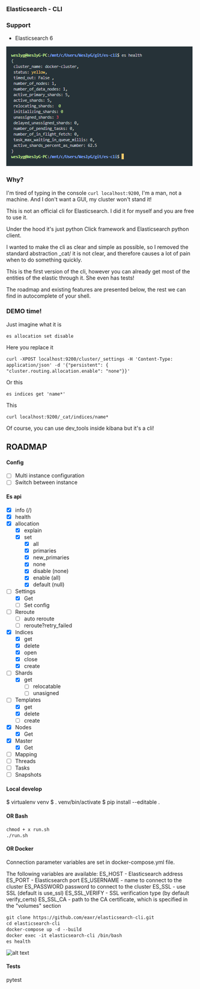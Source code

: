 ### Elasticsearch - CLI

### Support

- Elasticsearch 6

![alt text](https://github.com/WeslyG/elasticsearch-cli/blob/master/etc/screen.png?raw=true)


### Why?

I'm tired of typing in the console ```curl localhost:9200```, I'm a man, not a machine. And I don't want a GUI, my cluster won't stand it!

This is not an official cli for Elasticsearch. I did it for myself and you are free to use it.

Under the hood it's just python Сlick framework and Elasticsearch python client.

I wanted to make the cli as clear and simple as possible, so I removed the standard abstraction _cat/ it is not clear, and therefore causes a lot of pain when to do something quickly.

This is the first version of the cli, however you can already get most of the entities of the elastic through it. She even has tests!

The roadmap and existing features are presented below, the rest we can find in autocomplete of your shell.


### DEMO time!

Just imagine what it is

```
es allocation set disable
```

Here you replace it

```
curl -XPOST localhost:9200/cluster/_settings -H 'Content-Type: application/json' -d '{"persistent": { "cluster.routing.allocation.enable": "none"}}'
```

Or this

```
es indices get 'name*'
```

This

```
curl localhost:9200/_cat/indices/name*
```

Of course, you can use dev_tools inside kibana but it's a cli!


## ROADMAP

#### Config
- [ ] Multi instance configuration
- [ ] Switch between instance

#### Es api
- [x] info (/)
- [x] health
- [x] allocation
    - [x] explain
    - [x] set
        - [x] all
        - [x] primaries
        - [x] new_primaries
        - [x] none
        - [x] disable (none)
        - [x] enable (all)
        - [x] default (null)
- [ ] Settings
    - [x] Get
    - [ ] Set config
- [ ] Reroute
    - [ ] auto reroute
    - [ ] reroute?retry_failed
- [x] Indices
   - [x] get
   - [x] delete
   - [x] open
   - [x] close
   - [x] create
- [ ] Shards
    - [x] get
        - [ ] relocatable
        - [ ] unasigned
- [ ] Templates
    - [x] get
    - [x] delete
    - [ ] create
- [x] Nodes
  - [x] Get
- [x] Master
  - [x] Get
- [ ] Mapping
- [ ] Threads
- [ ] Tasks
- [ ] Snapshots

#### Local develop

$ virtualenv venv
$ . venv/bin/activate
$ pip install --editable .

#### OR Bash

```
chmod + x run.sh
./run.sh

```

#### OR Docker

Connection parameter variables are set in docker-compose.yml file.

The following variables are available:
ES_HOST - Elasticsearch address
ES_PORT - Elasticsearch port
ES_USERNAME - name to connect to the cluster
ES_PASSWORD password to connect to the cluster
ES_SSL - use SSL (default is use_ssl)
ES_SSL_VERIFY - SSL verification type (by default verify_certs)
ES_SSL_CA - path to the CA certificate, which is specified in the "volumes" section

```
git clone https://github.com/eaxr/elasticsearch-cli.git
cd elasticsearch-cli
docker-compose up -d --build
docker exec -it elasticsearch-cli /bin/bash
es health

```

![alt text](https://github.com/eaxr/elasticsearch-cli/blob/eaxr-patch-1/etc/esclidocker.PNG?raw=true)

#### Tests

pytest
